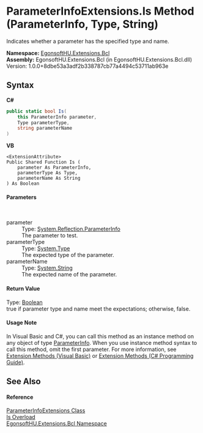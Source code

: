 # ParameterInfoExtensions.Is Method (ParameterInfo, Type, String)
 

Indicates whether a parameter has the specified type and name.

**Namespace:**&nbsp;<a href="N_EgonsoftHU_Extensions_Bcl.md">EgonsoftHU.Extensions.Bcl</a><br />**Assembly:**&nbsp;EgonsoftHU.Extensions.Bcl (in EgonsoftHU.Extensions.Bcl.dll) Version: 1.0.0+8dbe53a3adf2b338787cb77a4494c53711ab963e

## Syntax

**C#**<br />
``` C#
public static bool Is(
	this ParameterInfo parameter,
	Type parameterType,
	string parameterName
)
```

**VB**<br />
``` VB
<ExtensionAttribute>
Public Shared Function Is ( 
	parameter As ParameterInfo,
	parameterType As Type,
	parameterName As String
) As Boolean
```


#### Parameters
&nbsp;<dl><dt>parameter</dt><dd>Type: <a href="https://docs.microsoft.com/dotnet/api/system.reflection.parameterinfo" target="_blank" rel="noopener noreferrer">System.Reflection.ParameterInfo</a><br />The parameter to test.</dd><dt>parameterType</dt><dd>Type: <a href="https://docs.microsoft.com/dotnet/api/system.type" target="_blank" rel="noopener noreferrer">System.Type</a><br />The expected type of the parameter.</dd><dt>parameterName</dt><dd>Type: <a href="https://docs.microsoft.com/dotnet/api/system.string" target="_blank" rel="noopener noreferrer">System.String</a><br />The expected name of the parameter.</dd></dl>

#### Return Value
Type: <a href="https://docs.microsoft.com/dotnet/api/system.boolean" target="_blank" rel="noopener noreferrer">Boolean</a><br />true if parameter type and name meet the expectations; otherwise, false.

#### Usage Note
In Visual Basic and C#, you can call this method as an instance method on any object of type <a href="https://docs.microsoft.com/dotnet/api/system.reflection.parameterinfo" target="_blank" rel="noopener noreferrer">ParameterInfo</a>. When you use instance method syntax to call this method, omit the first parameter. For more information, see <a href="https://docs.microsoft.com/dotnet/visual-basic/programming-guide/language-features/procedures/extension-methods" target="_blank" rel="noopener noreferrer">Extension Methods (Visual Basic)</a> or <a href="https://docs.microsoft.com/dotnet/csharp/programming-guide/classes-and-structs/extension-methods" target="_blank" rel="noopener noreferrer">Extension Methods (C# Programming Guide)</a>.

## See Also


#### Reference
<a href="T_EgonsoftHU_Extensions_Bcl_ParameterInfoExtensions.md">ParameterInfoExtensions Class</a><br /><a href="Overload_EgonsoftHU_Extensions_Bcl_ParameterInfoExtensions_Is.md">Is Overload</a><br /><a href="N_EgonsoftHU_Extensions_Bcl.md">EgonsoftHU.Extensions.Bcl Namespace</a><br />